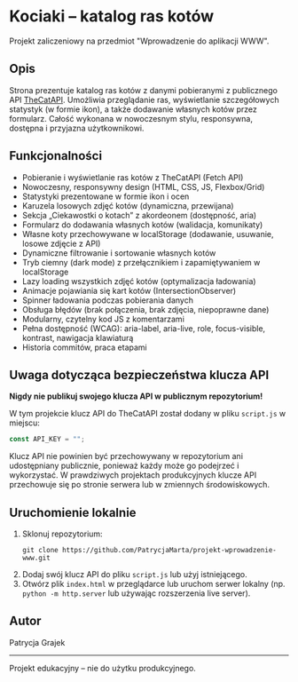 # Kociaki – katalog ras kotów

Projekt zaliczeniowy na przedmiot "Wprowadzenie do aplikacji WWW".

## Opis

Strona prezentuje katalog ras kotów z danymi pobieranymi z publicznego API [TheCatAPI](https://thecatapi.com/). Umożliwia przeglądanie ras, wyświetlanie szczegółowych statystyk (w formie ikon), a także dodawanie własnych kotów przez formularz. Całość wykonana w nowoczesnym stylu, responsywna, dostępna i przyjazna użytkownikowi.

## Funkcjonalności

- Pobieranie i wyświetlanie ras kotów z TheCatAPI (Fetch API)
- Nowoczesny, responsywny design (HTML, CSS, JS, Flexbox/Grid)
- Statystyki prezentowane w formie ikon i ocen
- Karuzela losowych zdjęć kotów (dynamiczna, przewijana)
- Sekcja „Ciekawostki o kotach” z akordeonem (dostępność, aria)
- Formularz do dodawania własnych kotów (walidacja, komunikaty)
- Własne koty przechowywane w localStorage (dodawanie, usuwanie, losowe zdjęcie z API)
- Dynamiczne filtrowanie i sortowanie własnych kotów
- Tryb ciemny (dark mode) z przełącznikiem i zapamiętywaniem w localStorage
- Lazy loading wszystkich zdjęć kotów (optymalizacja ładowania)
- Animacje pojawiania się kart kotów (IntersectionObserver)
- Spinner ładowania podczas pobierania danych
- Obsługa błędów (brak połączenia, brak zdjęcia, niepoprawne dane)
- Modularny, czytelny kod JS z komentarzami
- Pełna dostępność (WCAG): aria-label, aria-live, role, focus-visible, kontrast, nawigacja klawiaturą
- Historia commitów, praca etapami

## Uwaga dotycząca bezpieczeństwa klucza API

**Nigdy nie publikuj swojego klucza API w publicznym repozytorium!**

W tym projekcie klucz API do TheCatAPI został dodany w pliku `script.js` w miejscu:

```js
const API_KEY = "";
```

Klucz API nie powinien być przechowywany w repozytorium ani udostępniany publicznie, ponieważ każdy może go podejrzeć i wykorzystać. W prawdziwych projektach produkcyjnych klucze API przechowuje się po stronie serwera lub w zmiennych środowiskowych.

## Uruchomienie lokalnie

1. Sklonuj repozytorium:
   ```
   git clone https://github.com/PatrycjaMarta/projekt-wprowadzenie-www.git
   ```
2. Dodaj swój klucz API do pliku `script.js` lub użyj istniejącego.
3. Otwórz plik `index.html` w przeglądarce lub uruchom serwer lokalny (np. `python -m http.server` lub używając rozszerzenia live server).

## Autor

Patrycja Grajek

---

Projekt edukacyjny – nie do użytku produkcyjnego.

